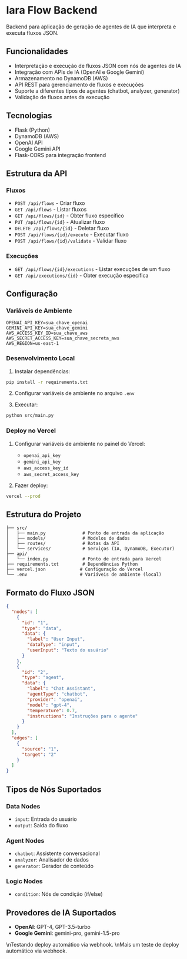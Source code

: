 # Iara Flow Backend

Backend para aplicação de geração de agentes de IA que interpreta e executa fluxos JSON.

## Funcionalidades

- Interpretação e execução de fluxos JSON com nós de agentes de IA
- Integração com APIs de IA (OpenAI e Google Gemini)
- Armazenamento no DynamoDB (AWS)
- API REST para gerenciamento de fluxos e execuções
- Suporte a diferentes tipos de agentes (chatbot, analyzer, generator)
- Validação de fluxos antes da execução

## Tecnologias

- Flask (Python)
- DynamoDB (AWS)
- OpenAI API
- Google Gemini API
- Flask-CORS para integração frontend

## Estrutura da API

### Fluxos
- `POST /api/flows` - Criar fluxo
- `GET /api/flows` - Listar fluxos
- `GET /api/flows/{id}` - Obter fluxo específico
- `PUT /api/flows/{id}` - Atualizar fluxo
- `DELETE /api/flows/{id}` - Deletar fluxo
- `POST /api/flows/{id}/execute` - Executar fluxo
- `POST /api/flows/{id}/validate` - Validar fluxo

### Execuções
- `GET /api/flows/{id}/executions` - Listar execuções de um fluxo
- `GET /api/executions/{id}` - Obter execução específica

## Configuração

### Variáveis de Ambiente

```
OPENAI_API_KEY=sua_chave_openai
GEMINI_API_KEY=sua_chave_gemini
AWS_ACCESS_KEY_ID=sua_chave_aws
AWS_SECRET_ACCESS_KEY=sua_chave_secreta_aws
AWS_REGION=us-east-1
```

### Desenvolvimento Local

1. Instalar dependências:
```bash
pip install -r requirements.txt
```

2. Configurar variáveis de ambiente no arquivo `.env`

3. Executar:
```bash
python src/main.py
```

### Deploy no Vercel

1. Configurar variáveis de ambiente no painel do Vercel:
   - `openai_api_key`
   - `gemini_api_key`
   - `aws_access_key_id`
   - `aws_secret_access_key`

2. Fazer deploy:
```bash
vercel --prod
```

## Estrutura do Projeto

```
├── src/
│   ├── main.py              # Ponto de entrada da aplicação
│   ├── models/              # Modelos de dados
│   ├── routes/              # Rotas da API
│   └── services/            # Serviços (IA, DynamoDB, Executor)
├── api/
│   └── index.py             # Ponto de entrada para Vercel
├── requirements.txt         # Dependências Python
├── vercel.json             # Configuração do Vercel
└── .env                    # Variáveis de ambiente (local)
```

## Formato do Fluxo JSON

```json
{
  "nodes": [
    {
      "id": "1",
      "type": "data",
      "data": {
        "label": "User Input",
        "dataType": "input",
        "userInput": "Texto do usuário"
      }
    },
    {
      "id": "2", 
      "type": "agent",
      "data": {
        "label": "Chat Assistant",
        "agentType": "chatbot",
        "provider": "openai",
        "model": "gpt-4",
        "temperature": 0.7,
        "instructions": "Instruções para o agente"
      }
    }
  ],
  "edges": [
    {
      "source": "1",
      "target": "2"
    }
  ]
}
```

## Tipos de Nós Suportados

### Data Nodes
- `input`: Entrada do usuário
- `output`: Saída do fluxo

### Agent Nodes
- `chatbot`: Assistente conversacional
- `analyzer`: Analisador de dados
- `generator`: Gerador de conteúdo

### Logic Nodes
- `condition`: Nós de condição (if/else)

## Provedores de IA Suportados

- **OpenAI**: GPT-4, GPT-3.5-turbo
- **Google Gemini**: gemini-pro, gemini-1.5-pro

\nTestando deploy automático via webhook.
\nMais um teste de deploy automático via webhook.
